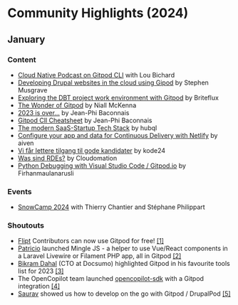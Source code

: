 # Community Highlights (2024)

## January

### Content

- [Cloud Native Podcast on Gitpod CLI](https://www.youtube.com/watch?v=lrr9Vo2i3Hk) with Lou Bichard
- [Developing Drupal websites in the cloud using Gipod](https://capellic.com/2023/12/18/developing-drupal-websites-in-the-cloud-using-gitpod/) by Stephen Musgrave
- [Exploring the DBT project work environment with Gitpod](https://www.youtube.com/watch?v=iiOMjWpRKnc) by Briteflux
- [The Wonder of Gitpod](https://medium.com/@mckenna.niall/the-wonder-of-gitpod-0370b37d61ab) by Niall McKenna
- [2023 is over...](https://dev.to/jphi_baconnais/2023-is-over--38oi) by Jean-Phi Baconnais
- [Gitpod ClI Cheatsheet](https://t.co/T0is2tRiCE) by Jean-Phi Baconnais
- [The modern SaaS-Startup Tech Stack](https://www.hubql.com/blog/The-modern-SaaS-Startup-Tech-Stack) by hubql
- [Configure your app and data for Continuous Delivery with Netlify](https://t.co/N1hC30viEq) by aiven
- [Vi får lettere tilgang til gode kandidater](https://www.kode24.no/artikkel/vi-far-lettere-tilgang-til-gode-kandidater/80754719) by kode24
- [Was sind RDEs?](https://www.youtube.com/watch?v=L8OgsNxGd04&themeRefresh=1) by Cloudomation
- [Python Debugging with Visual Studio Code / Gitpod.io](https://medium.com/@firhanmaulanarusli/python-debugging-with-visual-studio-code-gitpod-io-df9402d6f8db) by Firhanmaulanarusli

### Events
- [SnowCamp 2024](https://snowcamp2024.sched.com/event/1Vb1u/viens-dompter-ta-premiere-ia-en-python) with Thierry Chantier and Stéphane Philippart

### Shoutouts

- [Flipt](https://twitter.com/flipt_io) Contributors can now use Gitpod for free! [[1]](https://twitter.com/flipt_io/status/1744714378459365817)
- [Patricio](https://twitter.com/PatricioOnCode) launched Mingle JS - a helper to use Vue/React components in a Laravel Livewire or Filament PHP app, all in Gitpod [[2]](https://twitter.com/PatricioOnCode/status/1740706549683875853)
- [Bikram Dahal](https://www.linkedin.com/in/bikramdahal/) (CTO at Docsumo) highlighted Gitpod in his favourite tools list for 2023 [[3]](https://www.linkedin.com/feed/update/urn:li:share:7146052267035590657/)
- The OpenCopilot team launched [opencopilot-sdk](https://github.com/openchatai/typescript-sdk) with a Gitpod integration [[4]](https://www.linkedin.com/feed/update/urn:li:share:7145495475448700928/)
- [Saurav](https://twitter.com/realsshrestha) showed us how to develop on the go with Gitpod / DrupalPod [[5]](https://twitter.com/realsshrestha/status/1737482871600828795
  )
